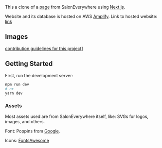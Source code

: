 This a clone of a [page](https://saloneverywhere.com/people/melissa-hirtle-794768) from SalonEverywhere using [Next.js](https://nextjs.org/).

Website and its database is hosted on AWS [Amplify](https://aws.amazon.com/amplify/). Link to hosted website: [link](https://main.d1gc0vddp5s3i5.amplifyapp.com/)

## Images

[contribution guidelines for this project](./preview.png)]

## Getting Started

First, run the development server:

```bash
npm run dev
# or
yarn dev
```

### Assets

Most assets used are from SalonEverywhere itself, like: SVGs for logos, images, and others.

Font: Poppins from [Google](https://fonts.google.com/).

Icons: [FontsAwesome](https://fontawesome.com/icons)
